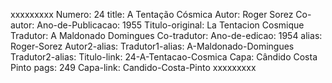 xxxxxxxxx
Numero: 24
title: A Tentação Cósmica
Autor: Roger Sorez
Co-autor: 
Ano-de-Publicacao: 1955
Titulo-original: La Tentacion Cosmique
Tradutor: A Maldonado Domingues
Co-tradutor: 
Ano-de-edicao: 1954
alias: Roger-Sorez
Autor2-alias: 
Tradutor1-alias: A-Maldonado-Domingues
Tradutor2-alias: 
Titulo-link: 24-A-Tentacao-Cosmica
Capa: Cândido Costa Pinto
pags: 249
Capa-link: Candido-Costa-Pinto
xxxxxxxxx